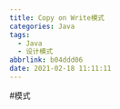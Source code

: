 ```yaml
---
title: Copy on Write模式
categories: Java
tags:
  - Java
  - 设计模式
abbrlink: b04ddd06
date: 2021-02-18 11:11:11
---
```


#模式

